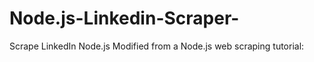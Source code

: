 # Node.js-Linkedin-Scraper-
Scrape LinkedIn Node.js
Modified from a Node.js web scraping tutorial: 
